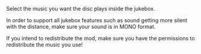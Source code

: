 Select the music you want the disc plays inside the jukebox.

In order to support all jukebox features such as sound getting more silent with the distance, make sure your sound is in MONO format.

If you intend to redistribute the mod, make sure you have the permissions to redistribute the music you use!